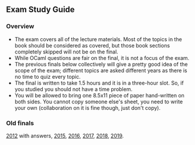 ## Exam Study Guide

### Overview

*   The exam covers all of the lecture materials. Most of the topics in the book should be considered as covered, but those book sections completely skipped will not be on the final.
*   While OCaml questions are fair on the final, it is not a focus of the exam.
*   The previous finals below collectively will give a pretty good idea of the scope of the exam; different topics are asked different years as there is no time to quiz every topic.
*   The final is written to take 1.5 hours and it is in a three-hour slot.  So, if you studied you should not have a time problem.
*   You will be allowed to bring one 8.5x11 piece of paper hand-written on both sides. You cannot copy someone else's sheet, you need to write your own (collaboration on it is fine though, just don't copy).

### Old finals

[2012](final-12-answers.html) with answers, [2015](final-15.html), [2016](final-16.html), [2017](final-17.html), [2018](final-18.html),  [2019](final-19.html).
